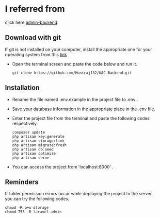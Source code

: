 # I referred from

click here  <a href="https://github.com/hsdmr/laravel-admin/blob/main/README-tr.md">admin-backend</a>.





## Download with git


If git is not installed on your computer, install the appropriate one for your operating system from this <a href="https://git-scm.com/downloads">link</a>

- Open the terminal screen and paste the code below and run it.

  ```
  git clone https://github.com/Muniraj132/UAC-Backend.git
  ```
## Installation

- Rename the file named .env.example in the project file to .env .
- Save your database information in the appropriate place in the .env file.
- Enter the project file from the terminal and paste the following codes respectively.

  ```
  composer update
  php artisan key:generate
  php artisan storage:link
  php artisan migrate:fresh
  php artisan db:seed
  php artisan optimize
  php artisan serve
  ```

- You can access the project from 'localhost:8000' .

## Reminders

If folder permission errors occur while deploying the project to the server, you can try the following codes.

  ```
  chmod -R o+w storage
  chmod 755 -R laravel-admin
  ```

